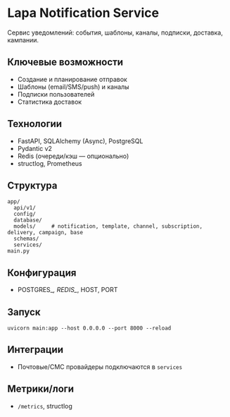 # Lapa Notification Service

Сервис уведомлений: события, шаблоны, каналы, подписки, доставка, кампании.

## Ключевые возможности
- Создание и планирование отправок
- Шаблоны (email/SMS/push) и каналы
- Подписки пользователей
- Статистика доставок

## Технологии
- FastAPI, SQLAlchemy (Async), PostgreSQL
- Pydantic v2
- Redis (очереди/кэш — опционально)
- structlog, Prometheus

## Структура
```
app/
  api/v1/
  config/
  database/
  models/     # notification, template, channel, subscription, delivery, campaign, base
  schemas/
  services/
main.py
```

## Конфигурация
- POSTGRES_*, REDIS_*, HOST, PORT

## Запуск
```
uvicorn main:app --host 0.0.0.0 --port 8000 --reload
```

## Интеграции
- Почтовые/СМС провайдеры подключаются в `services`

## Метрики/логи
- `/metrics`, structlog
